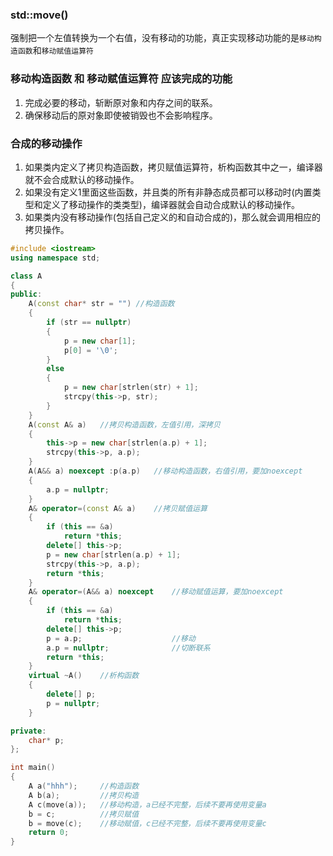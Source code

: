 ### std::move() 
强制把一个左值转换为一个右值，没有移动的功能，真正实现移动功能的是`移动构造函数`和`移动赋值运算符`

### 移动构造函数 和 移动赋值运算符 应该完成的功能
1. 完成必要的移动，斩断原对象和内存之间的联系。
2. 确保移动后的原对象即使被销毁也不会影响程序。

### 合成的移动操作
1. 如果类内定义了拷贝构造函数，拷贝赋值运算符，析构函数其中之一，编译器就不会合成默认的移动操作。
2. 如果没有定义1里面这些函数，并且类的所有非静态成员都可以移动时(内置类型和定义了移动操作的类类型)，编译器就会自动合成默认的移动操作。
3. 如果类内没有移动操作(包括自己定义的和自动合成的)，那么就会调用相应的拷贝操作。

```c++
#include <iostream>
using namespace std;

class A
{
public:
    A(const char* str = "") //构造函数
    {
        if (str == nullptr)
        {
            p = new char[1];
            p[0] = '\0';
        }
        else
        {
            p = new char[strlen(str) + 1];
            strcpy(this->p, str);
        }
    }
    A(const A& a)   //拷贝构造函数，左值引用，深拷贝
    {
        this->p = new char[strlen(a.p) + 1];
        strcpy(this->p, a.p);
    }	
    A(A&& a) noexcept :p(a.p)   //移动构造函数，右值引用，要加noexcept
    {
        a.p = nullptr;
    }
    A& operator=(const A& a)    //拷贝赋值运算
    {
        if (this == &a)
            return *this;
        delete[] this->p;
        p = new char[strlen(a.p) + 1];
        strcpy(this->p, a.p);
        return *this;
    }
    A& operator=(A&& a) noexcept    //移动赋值运算，要加noexcept
    {
        if (this == &a)
            return *this;
        delete[] this->p;
        p = a.p;                    //移动
        a.p = nullptr;              //切断联系
        return *this;
    }
    virtual ~A()    //析构函数
    {
        delete[] p;
        p = nullptr;
    }

private:
    char* p;
};

int main()
{
    A a("hhh");     //构造函数
    A b(a);         //拷贝构造
    A c(move(a));   //移动构造，a已经不完整，后续不要再使用变量a
    b = c;          //拷贝赋值
    b = move(c);    //移动赋值，c已经不完整，后续不要再使用变量c
    return 0;
}
```